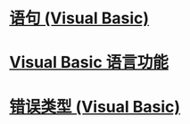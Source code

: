 # [语句 (Visual Basic)](statements.md)
# [Visual Basic 语言功能](index.md)
# [错误类型 (Visual Basic)](error-types.md)
